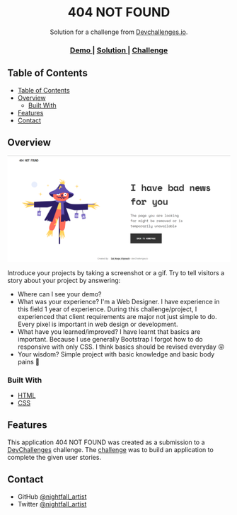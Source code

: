 
<h1 align="center">404 NOT FOUND</h1>

<div align="center">
   Solution for a challenge from  <a href="http://devchallenges.io" target="_blank">Devchallenges.io</a>.
</div>

<div align="center">
  <h3>
    <a href=" https://challenges-07.web.app">
      Demo
    </a>
    <span> | </span>
    <a href="https://github.com/nightfall-artist/Dev-Challenges/tree/main/404%20NOT%20FOUND">
      Solution
    </a>
    <span> | </span>
    <a href="https://devchallenges.io/challenges/wBunSb7FPrIepJZAg0sY">
      Challenge
    </a>
  </h3>
</div>

<!-- TABLE OF CONTENTS -->

## Table of Contents

- [Table of Contents](#table-of-contents)
- [Overview](#overview)
  - [Built With](#built-with)
- [Features](#features)
- [Contact](#contact)

<!-- OVERVIEW -->

## Overview

![screenshot](https://raw.githubusercontent.com/nightfall-artist/Dev-Challenges/main/404%20NOT%20FOUND/Img/404%20NOT%20FOUND.png)

Introduce your projects by taking a screenshot or a gif. Try to tell visitors a story about your project by answering:

- Where can I see your demo?
- What was your experience?
  I'm a Web Designer. I have experience in this field 1 year of experience. During this challenge/project, I experienced that client requirements are major not just simple to do. Every pixel is important in web design or development. 
- What have you learned/improved?
  I have learnt that basics are important. Because I use generally Bootstrap I forgot how to do responsive with only CSS. I think basics should be revised 
  everyday 😜
- Your wisdom?
  Simple project with basic knowledge and basic body pains 🤣

### Built With

<!-- This section should list any major frameworks that you built your project using. Here are a few examples.-->

- [HTML](https://developer.mozilla.org/en-US/docs/Web/HTML)
- [CSS](https://css-tricks.com/)

## Features

<!-- List the features of your application or follow the template. Don't share the Figma file here :) -->

This application 404 NOT FOUND was created as a submission to a [DevChallenges](https://devchallenges.io/challenges) challenge. The [challenge](https://devchallenges.io/challenges/wBunSb7FPrIepJZAg0sY) was to build an application to complete the given user stories.

## Contact

- GitHub [@nightfall_artist](https://github.com/nightfall-artist)
- Twitter [@nightfall_artist](https://twitter.com/NightfallArtist)
